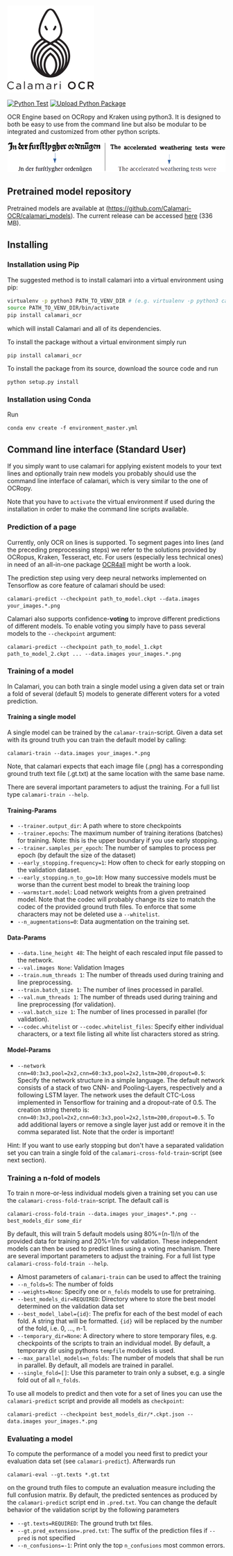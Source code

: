 
![logo](resources/logo/calamari_200.png)

[![Python Test](https://github.com/Calamari-OCR/calamari/actions/workflows/python-test.yml/badge.svg)](https://github.com/Calamari-OCR/calamari/actions/workflows/python-test.yml)
[![Upload Python Package](https://github.com/Calamari-OCR/calamari/actions/workflows/python-publish.yml/badge.svg)](https://github.com/Calamari-OCR/calamari/actions/workflows/python-publish.yml)

OCR Engine based on OCRopy and Kraken using python3.
It is designed to both be easy to use from the command line but also be modular to be integrated and customized from other python scripts.

![preview](resources/preview.png)

##  Pretrained model repository
Pretrained models are available at (https://github.com/Calamari-OCR/calamari_models).
The current release can be accessed [here](https://github.com/Calamari-OCR/calamari_models/archive/1.0.zip) (336 MB).

## Installing
### Installation using Pip
The suggested method is to install calamari into a virtual environment using pip:
```bash
virtualenv -p python3 PATH_TO_VENV_DIR # (e.g. virtualenv -p python3 calamari_venv)
source PATH_TO_VENV_DIR/bin/activate
pip install calamari_ocr
```
which will install Calamari and all of its dependencies.

To install the package without a virtual environment simply run
```
pip install calamari_ocr
```

To install the package from its source, download the source code and run
```
python setup.py install
```

### Installation using Conda
Run
```
conda env create -f environment_master.yml
```

## Command line interface (Standard User)
If you simply want to use calamari for applying existent models to your text lines and optionally train new models you probably should use the command line interface of calamari, which is very similar to the one of OCRopy.

Note that you have to `activate` the virtual environment if used during the installation in order to make the command line scripts available.

### Prediction of a page
Currently, only OCR on lines is supported.
To segment pages into lines (and the preceding preprocessing steps) we refer to the solutions provided by OCRopus, Kraken, Tesseract, etc.
For users (especially less technical ones) in need of an all-in-one package [OCR4all](https://github.com/OCR4all) might be worth a look.

The prediction step using very deep neural networks implemented on Tensorflow as core feature of calamari should be used:
```
calamari-predict --checkpoint path_to_model.ckpt --data.images your_images.*.png
```
Calamari also supports confidence-**voting** to improve different predictions of different models.
To enable voting you simply have to pass several models to the `--checkpoint` argument:
```
calamari-predict --checkpoint path_to_model_1.ckpt path_to_model_2.ckpt ... --data.images your_images.*.png
```

### Training of a model
In Calamari, you can both train a single model using a given data set or train a fold of several (default 5) models to generate different voters for a voted prediction.

#### Training a single model
A single model can be trained by the `calamar-train`-script. Given a data set with its ground truth you can train the default model by calling:
```
calamari-train --data.images your_images.*.png
```
Note, that calamari expects that each image file (.png) has a corresponding ground truth text file (.gt.txt) at the same location with the same base name.

There are several important parameters to adjust the training. For a full list type `calamari-train --help`.

#### Training-Params
- `--trainer.output_dir`: A path where to store checkpoints
- `--trainer.epochs`: The maximum number of training iterations (batches) for training. Note: this is the upper boundary if you use early stopping.
- `--trainer.samples_per_epoch`: The number of samples to process per epoch (by default the size of the dataset)
- `--early_stopping.frequency=1`: How often to check for early stopping on the validation dataset.
- `--early_stopping.n_to_go=10`: How many successive models must be worse than the current best model to break the training loop
- `--warmstart.model`: Load network weights from a given pretrained model. Note that the codec will probably change its size to match the codec of the provided ground truth files. To enforce that some characters may not be deleted use a `--whitelist`.
- `--n_augmentations=0`: Data augmentation on the training set.

#### Data-Params
- `--data.line_height 48`: The height of each rescaled input file passed to the network.
- `--val.images None`: Validation Images
- `--train.num_threads 1`: The number of threads used during training and line preprocessing.
- `--train.batch_size 1`: The number of lines processed in parallel.
- `--val.num_threads 1`: The number of threads used during training and line preprocessing (for validation).
- `--val.batch_size 1`: The number of lines processed in parallel (for validation).
- `--codec.whitelist` or `--codec.whitelist_files`: Specify either individual characters, or a text file listing all white list characters stored as string.

#### Model-Params
- `--network cnn=40:3x3,pool=2x2,cnn=60:3x3,pool=2x2,lstm=200,dropout=0.5`: Specify the network structure in a simple language. The default network consists of a stack of two CNN- and Pooling-Layers, respectively and a following LSTM layer. The network uses the default CTC-Loss implemented in Tensorflow for training and a dropout-rate of 0.5. The creation string thereto is: `cnn=40:3x3,pool=2x2,cnn=60:3x3,pool=2x2,lstm=200,dropout=0.5`. To add additional layers or remove a single layer just add or remove it in the comma separated list. Note that the order is important!

Hint: If you want to use early stopping but don't have a separated validation set you can train a single fold of the `calamari-cross-fold-train`-script (see next section).

### Training a n-fold of models
To train n more-or-less individual models given a training set you can use the `calamari-cross-fold-train`-script. The default call is
```
calamari-cross-fold-train --data.images your_images*.*.png --best_models_dir some_dir
```
By default, this will train 5 default models using 80%=(n-1)/n of the provided data for training and 20%=1/n for validation. These independent models can then be used to predict lines using a voting mechanism.
There are several important parameters to adjust the training. For a full list type `calamari-cross-fold-train --help`.

 - Almost parameters of `calamari-train` can be used to affect the training
 - `--n_folds=5`: The number of folds
 - `--weights=None`: Specify one or `n_folds` models to use for pretraining.
 - `--best_models_dir=REQUIRED`: Directory where to store the best model determined on the validation data set
 - `--best_model_label={id}`: The prefix for each of the best model of each fold. A string that will be formatted. `{id}` will be replaced by the number of the fold, i.e. 0, ..., n-1.
 - `--temporary_dir=None`: A directory where to store temporary files, e.g. checkpoints of the scripts to train an individual model. By default, a temporary dir using pythons `tempfile` modules is used.
 - `--max_parallel_models=n_folds`: The number of models that shall be run in parallel. By default, all models are trained in parallel.
 - `--single_fold=[]`: Use this parameter to train only a subset, e.g. a single fold out of all `n_folds`.
 
 To use all models to predict and then vote for a set of lines you can use the `calamari-predict` script and provide all models as `checkpoint`:
```
calamari-predict --checkpoint best_models_dir/*.ckpt.json --data.images your_images.*.png
```

### Evaluating a model
To compute the performance of a model you need first to predict your evaluation data set (see `calamari-predict`). Afterwards run
```
calamari-eval --gt.texts *.gt.txt
```
on the ground truth files to compute an evaluation measure including the full confusion matrix. By default, the predicted sentences as produced by the `calamari-predict` script end in `.pred.txt`. You can change the default behavior of the validation script by the following parameters

 - `--gt.texts=REQUIRED`: The ground truth txt files.
 - `--gt.pred_extension=.pred.txt`: The suffix of the prediction files if `--pred` is not specified
 - `--n_confusions=-1`: Print only the top `n_confusions` most common errors.
